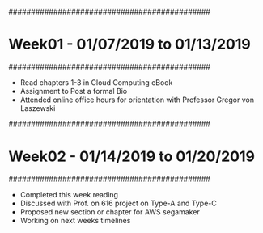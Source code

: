 #############################################
# Week01 - 01/07/2019 to 01/13/2019
#############################################

- Read chapters 1-3 in Cloud Computing eBook <Completed>
- Assignment to Post a formal Bio <Completed last week>
- Attended online office hours for orientation with Professor Gregor von Laszewski <Last week>

#############################################
# Week02 - 01/14/2019 to 01/20/2019
#############################################

- Completed this week reading
- Discussed with Prof. on 616 project on Type-A and Type-C
- Proposed new section or chapter for AWS segamaker
- Working on next weeks timelines
